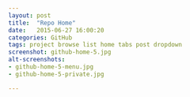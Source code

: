 ```yaml
---
layout: post
title:  "Repo Home"
date:   2015-06-27 16:00:20
categories: GitHub
tags: project browse list home tabs post dropdown
screenshot: github-home-5.jpg
alt-screenshots: 
- github-home-5-menu.jpg 
- github-home-5-private.jpg 

---
```

